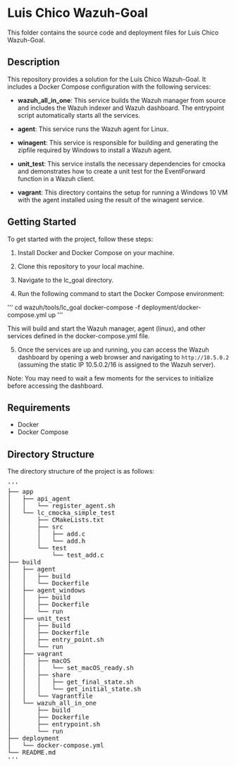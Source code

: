 # Luis Chico Wazuh-Goal

This folder contains the source code and deployment files for Luis Chico Wazuh-Goal.


## Description

This repository provides a solution for the Luis Chico Wazuh-Goal. It includes a Docker Compose configuration with the following services:

- **wazuh_all_in_one**: This service builds the Wazuh manager from source and includes the Wazuh indexer and Wazuh dashboard. The entrypoint script automatically starts all the services.

- **agent**: This service runs the Wazuh agent for Linux.

- **winagent**: This service is responsible for building and generating the zipfile required by Windows to install a Wazuh agent.

- **unit_test**: This service installs the necessary dependencies for cmocka and demonstrates how to create a unit test for the EventForward function in a Wazuh client.

- **vagrant**: This directory contains the setup for running a Windows 10 VM with the agent installed using the result of the winagent service.

## Getting Started

To get started with the project, follow these steps:

1. Install Docker and Docker Compose on your machine.

2. Clone this repository to your local machine.

3. Navigate to the lc_goal directory.

4. Run the following command to start the Docker Compose environment:

'''
cd wazuh/tools/lc_goal
docker-compose -f deployment/docker-compose.yml up
'''

This will build and start the Wazuh manager, agent (linux), and other services defined in the docker-compose.yml file.

5. Once the services are up and running, you can access the Wazuh dashboard by opening a web browser and navigating to `http://10.5.0.2` (assuming the static IP 10.5.0.2/16 is assigned to the Wazuh server).

Note: You may need to wait a few moments for the services to initialize before accessing the dashboard.

## Requirements
* Docker
* Docker Compose

## Directory Structure

The directory structure of the project is as follows:
<pre>
'''
├── app
│   ├── api_agent
│   │   └── register_agent.sh
│   └── lc_cmocka_simple_test
│       ├── CMakeLists.txt
│       ├── src
│       │   ├── add.c
│       │   └── add.h
│       └── test
│           └── test_add.c
├── build
│   ├── agent
│   │   ├── build
│   │   └── Dockerfile
│   ├── agent_windows
│   │   ├── build
│   │   ├── Dockerfile
│   │   └── run
│   ├── unit_test
│   │   ├── build
│   │   ├── Dockerfile
│   │   ├── entry_point.sh
│   │   └── run
│   ├── vagrant
│   │   ├── macOS
│   │   │   └── set_macOS_ready.sh
│   │   ├── share
│   │   │   ├── get_final_state.sh
│   │   │   └── get_initial_state.sh
│   │   └── Vagrantfile
│   └── wazuh_all_in_one
│       ├── build
│       ├── Dockerfile
│       ├── entrypoint.sh
│       └── run
├── deployment
│   └── docker-compose.yml
└── README.md
'''
</pre>

